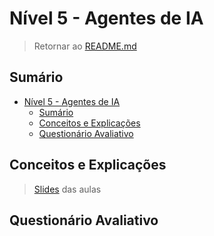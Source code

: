 # Nível 5 - Agentes de IA

> Retornar ao [README.md](../../../README.md)

## Sumário

- [Nível 5 - Agentes de IA](#nível-5---agentes-de-ia)
  - [Sumário](#sumário)
  - [Conceitos e Explicações](#conceitos-e-explicações)
  - [Questionário Avaliativo](#questionário-avaliativo)

## Conceitos e Explicações

> [Slides](../pdf/n5.pdf) das aulas

## Questionário Avaliativo
